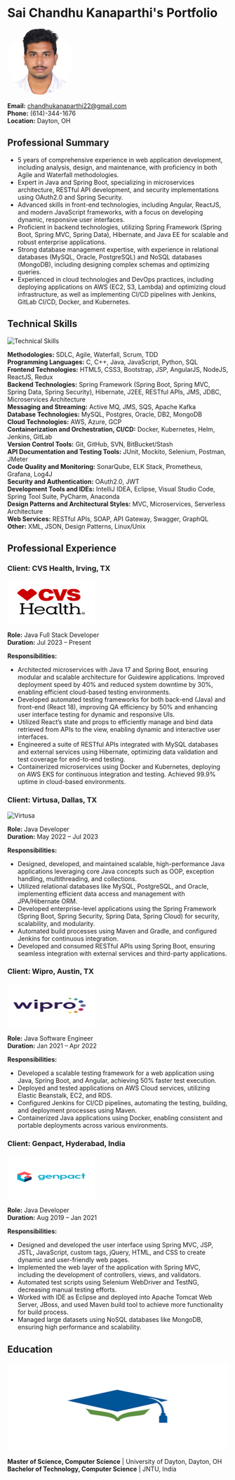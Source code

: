 # Sai Chandhu Kanaparthi's Portfolio

<img src="images/profile-headpic.jpeg" alt="Profile Image" width="150" height="150" style="border-radius:50%;">

**Email:** chandhukanaparthi22@gmail.com  
**Phone:** (614)-344-1676  
**Location:** Dayton, OH  

## Professional Summary

- 5 years of comprehensive experience in web application development, including analysis, design, and maintenance, with proficiency in both Agile and Waterfall methodologies.
- Expert in Java and Spring Boot, specializing in microservices architecture, RESTful API development, and security implementations using OAuth2.0 and Spring Security.
- Advanced skills in front-end technologies, including Angular, ReactJS, and modern JavaScript frameworks, with a focus on developing dynamic, responsive user interfaces.
- Proficient in backend technologies, utilizing Spring Framework (Spring Boot, Spring MVC, Spring Data), Hibernate, and Java EE for scalable and robust enterprise applications.
- Strong database management expertise, with experience in relational databases (MySQL, Oracle, PostgreSQL) and NoSQL databases (MongoDB), including designing complex schemas and optimizing queries.
- Experienced in cloud technologies and DevOps practices, including deploying applications on AWS (EC2, S3, Lambda) and optimizing cloud infrastructure, as well as implementing CI/CD pipelines with Jenkins, GitLab CI/CD, Docker, and Kubernetes.

## Technical Skills

<img src="path/to/your/technical-skills-image.jpg" alt="Technical Skills" width="600" height="200">

**Methodologies:** SDLC, Agile, Waterfall, Scrum, TDD  
**Programming Languages:** C, C++, Java, JavaScript, Python, SQL  
**Frontend Technologies:** HTML5, CSS3, Bootstrap, JSP, AngularJS, NodeJS, ReactJS, Redux  
**Backend Technologies:** Spring Framework (Spring Boot, Spring MVC, Spring Data, Spring Security), Hibernate, J2EE, RESTful APIs, JMS, JDBC, Microservices Architecture  
**Messaging and Streaming:** Active MQ, JMS, SQS, Apache Kafka  
**Database Technologies:** MySQL, Postgres, Oracle, DB2, MongoDB  
**Cloud Technologies:** AWS, Azure, GCP  
**Containerization and Orchestration, CI/CD:** Docker, Kubernetes, Helm, Jenkins, GitLab  
**Version Control Tools:** Git, GitHub, SVN, BitBucket/Stash  
**API Documentation and Testing Tools:** JUnit, Mockito, Selenium, Postman, JMeter  
**Code Quality and Monitoring:** SonarQube, ELK Stack, Prometheus, Grafana, Log4J  
**Security and Authentication:** OAuth2.0, JWT  
**Development Tools and IDEs:** IntelliJ IDEA, Eclipse, Visual Studio Code, Spring Tool Suite, PyCharm, Anaconda  
**Design Patterns and Architectural Styles:** MVC, Microservices, Serverless Architecture  
**Web Services:** RESTful APIs, SOAP, API Gateway, Swagger, GraphQL  
**Other:** XML, JSON, Design Patterns, Linux/Unix  

## Professional Experience

### Client: CVS Health, Irving, TX  

<img src="images/cvs health.png" alt="CVS Health" width="200" height="100">

**Role:** Java Full Stack Developer  
**Duration:** Jul 2023 – Present  

**Responsibilities:**
- Architected microservices with Java 17 and Spring Boot, ensuring modular and scalable architecture for Guidewire applications. Improved deployment speed by 40% and reduced system downtime by 30%, enabling efficient cloud-based testing environments.
- Developed automated testing frameworks for both back-end (Java) and front-end (React 18), improving QA efficiency by 50% and enhancing user interface testing for dynamic and responsive UIs.
- Utilized React’s state and props to efficiently manage and bind data retrieved from APIs to the view, enabling dynamic and interactive user interfaces.
- Engineered a suite of RESTful APIs integrated with MySQL databases and external services using Hibernate, optimizing data validation and test coverage for end-to-end testing.
- Containerized microservices using Docker and Kubernetes, deploying on AWS EKS for continuous integration and testing. Achieved 99.9% uptime in cloud-based environments.

### Client: Virtusa, Dallas, TX  

<img src="path/to/your/virtusa-image.jpg" alt="Virtusa" width="200" height="100">

**Role:** Java Developer  
**Duration:** May 2022 – Jul 2023  

**Responsibilities:**
- Designed, developed, and maintained scalable, high-performance Java applications leveraging core Java concepts such as OOP, exception handling, multithreading, and collections.
- Utilized relational databases like MySQL, PostgreSQL, and Oracle, implementing efficient data access and management with JPA/Hibernate ORM.
- Developed enterprise-level applications using the Spring Framework (Spring Boot, Spring Security, Spring Data, Spring Cloud) for security, scalability, and modularity.
- Automated build processes using Maven and Gradle, and configured Jenkins for continuous integration.
- Developed and consumed RESTful APIs using Spring Boot, ensuring seamless integration with external services and third-party applications.

### Client: Wipro, Austin, TX  

<img src="images/wipro.jpeg" alt="Wipro" width="200" height="100">

**Role:** Java Software Engineer  
**Duration:** Jan 2021 – Apr 2022  

**Responsibilities:**
- Developed a scalable testing framework for a web application using Java, Spring Boot, and Angular, achieving 50% faster test execution.
- Deployed and tested applications on AWS Cloud services, utilizing Elastic Beanstalk, EC2, and RDS.
- Configured Jenkins for CI/CD pipelines, automating the testing, building, and deployment processes using Maven.
- Containerized Java applications using Docker, enabling consistent and portable deployments across various environments.

### Client: Genpact, Hyderabad, India  

<img src="images/genpact.png" alt="Genpact" width="200" height="100">

**Role:** Java Developer  
**Duration:** Aug 2019 – Jan 2021  

**Responsibilities:**
- Designed and developed the user interface using Spring MVC, JSP, JSTL, JavaScript, custom tags, jQuery, HTML, and CSS to create dynamic and user-friendly web pages.
- Implemented the web layer of the application with Spring MVC, including the development of controllers, views, and validators.
- Automated test scripts using Selenium WebDriver and TestNG, decreasing manual testing efforts.
- Worked with IDE as Eclipse and deployed into Apache Tomcat Web Server, JBoss, and used Maven build tool to achieve more functionality for build process.
- Managed large datasets using NoSQL databases like MongoDB, ensuring high performance and scalability.

## Education

<img src="images/education.png" alt="Education" width="600" height="200">

**Master of Science, Computer Science** | University of Dayton, Dayton, OH  
**Bachelor of Technology, Computer Science** | JNTU, India


  
